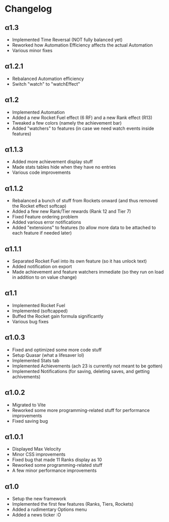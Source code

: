 # Changelog

## α1.3

- Implemented Time Reversal (NOT fully balanced yet)
- Reworked how Automation Efficiency affects the actual Automation
- Various minor fixes

## α1.2.1

- Rebalanced Automation efficiency
- Switch "watch" to "watchEffect"

## α1.2

- Implemented Automation
- Added a new Rocket Fuel effect (6 RF) and a new Rank effect (R13)
- Tweaked a few colors (namely the achievement bar)
- Added "watchers" to features (in case we need watch events inside features)

## α1.1.3

- Added more achievement display stuff
- Made stats tables hide when they have no entries
- Various code improvements

## α1.1.2

- Rebalanced a bunch of stuff from Rockets onward (and thus removed the Rocket effect softcap)
- Added a few new Rank/Tier rewards (Rank 12 and Tier 7)
- Fixed Feature ordering problem
- Added various error notifications
- Added "extensions" to features (to allow more data to be attached to each feature if needed later)

## α1.1.1

- Separated Rocket Fuel into its own feature (so it has unlock text)
- Added notification on export
- Made achievement and feature watchers immediate (so they run on load in addition to on value change)

## α1.1

- Implemented Rocket Fuel
- Implemented (softcapped)
- Buffed the Rocket gain formula significantly
- Various bug fixes

## α1.0.3

- Fixed and optimized some more code stuff
- Setup Quasar (what a lifesaver lol)
- Implemented Stats tab
- Implemented Achievements (ach 23 is currently not meant to be gotten)
- Implemented Notifications (for saving, deleting saves, and getting achivements)

## α1.0.2

- Migrated to Vite
- Reworked some more programming-related stuff for performance improvements
- Fixed saving bug

## α1.0.1

- Displayed Max Velocity
- Minor CSS improvements
- Fixed bug that made 11 Ranks display as 10
- Reworked some programming-related stuff
- A few minor performance improvements

## α1.0

- Setup the new framework
- Implemented the first few features (Ranks, Tiers, Rockets)
- Added a rudimentary Options menu
- Added a news ticker :O